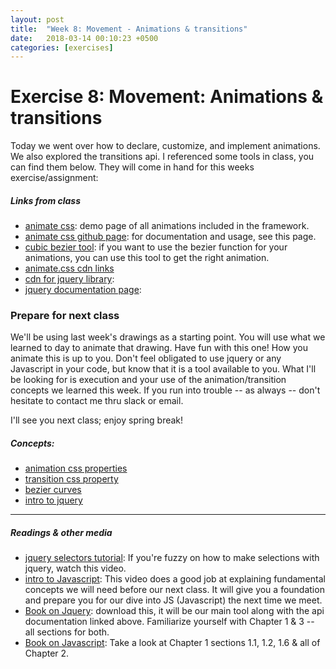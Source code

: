 ```yaml
---
layout: post
title:  "Week 8: Movement - Animations & transitions"
date:   2018-03-14 00:10:23 +0500
categories: [exercises]
---
```


# Exercise 8: Movement: Animations & transitions

Today we went over how to declare, customize, and implement animations. We also explored the transitions api. I referenced some tools in class, you can find them below. They will come in hand for this weeks exercise/assignment:

##### Links from class

- [animate css](https://daneden.github.io/animate.css/): demo page of all animations included in the framework.
- [animate css github page](https://github.com/daneden/animate.css): for documentation and usage, see this page.
- [cubic bezier tool](http://cubic-bezier.com/): if you want to use the bezier function for your animations, you can use this tool to get the right animation.
- [animate.css cdn links](https://cdnjs.com/libraries/animate.css/)
- [cdn for jquery library](https://cdnjs.com/libraries/jquery/):
- [jquery documentation page](https://api.jquery.com/):

### Prepare for next class

We'll be using last week's drawings as a starting point. You will use what we learned to day to animate that drawing. Have fun with this one! How you animate this is up to you. Don't feel obligated to use jquery or any Javascript in your code, but know that it is a tool available to you. What I'll be looking for is execution and your use of the animation/transition concepts we learned this week. If you run into trouble -- as always -- don't hesitate to contact me thru slack or email.

I'll see you next class; enjoy spring break!

##### Concepts:
- [animation css properties](https://developer.mozilla.org/en-US/docs/Web/CSS/animation)
- [transition css property](https://developer.mozilla.org/en-US/docs/Web/CSS/transition)
- [bezier curves](https://developer.mozilla.org/en-US/docs/Web/CSS/transition-timing-function)
- [intro to jquery](https://api.jquery.com/)

---

##### Readings & other media
- [jquery selectors tutorial](https://www.youtube.com/watch?v=IZC-w0B2kUw): If you're fuzzy on how to make selections with jquery, watch this video. 
- [intro to Javascript](https://www.youtube.com/watch?v=Ukg_U3CnJWI): This video does a good job at explaining fundamental concepts we will need before our next class. It will give you a foundation and prepare you for our dive into JS (Javascript) the next time we meet.
- [Book on Jquery](http://books.goalkicker.com/jQueryBook/): download this, it will be our main tool along with the api documentation linked above. Familiarize yourself with Chapter 1 & 3 -- all sections for both.
- [Book on Javascript](http://books.goalkicker.com/JavaScriptBook/): Take a look at Chapter 1 sections 1.1, 1.2, 1.6 & all of Chapter 2. 